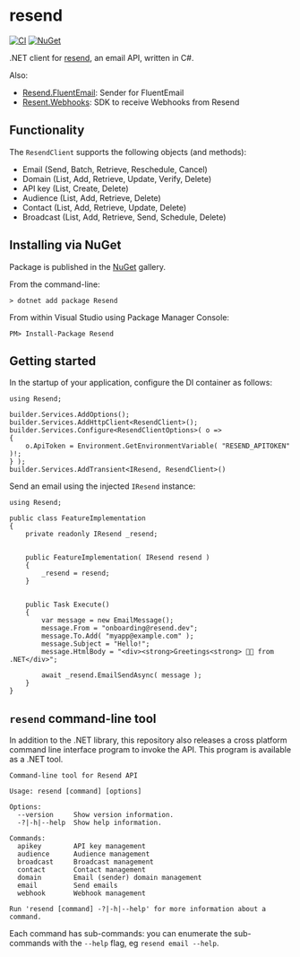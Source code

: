 ﻿resend
==========================================================================

[![CI](https://github.com/resend/resend-dotnet/workflows/CI/badge.svg)](https://github.com/resend/resend-dotnet/actions)
[![NuGet](https://img.shields.io/nuget/vpre/resend.svg?label=NuGet)](https://www.nuget.org/packages/Resend/)

.NET client for [resend](https://resend.com), an email API, written in C#.

Also:
* [Resend.FluentEmail](https://github.com/resend/resend-dotnet/tree/master/src/Resend.FluentEmail/README.md): Sender for FluentEmail
* [Resent.Webhooks](https://github.com/resend/resend-dotnet/blob/master/src/Resend.Webhooks/README.md): SDK to receive Webhooks from Resend


Functionality
--------------------------------------------------------------------------

The `ResendClient` supports the following objects (and methods):

* Email (Send, Batch, Retrieve, Reschedule, Cancel)
* Domain (List, Add, Retrieve, Update, Verify, Delete)
* API key (List, Create, Delete)
* Audience (List, Add, Retrieve, Delete)
* Contact (List, Add, Retrieve, Update, Delete)
* Broadcast (List, Add, Retrieve, Send, Schedule, Delete)


Installing via NuGet
--------------------------------------------------------------------------

Package is published in the [NuGet](https://www.nuget.org/packages/Resend/) gallery.

From the command-line:

```
> dotnet add package Resend
```

From within Visual Studio using Package Manager Console:

```
PM> Install-Package Resend
```


Getting started
--------------------------------------------------------------------------

In the startup of your application, configure the DI container as follows:

```
using Resend;

builder.Services.AddOptions();
builder.Services.AddHttpClient<ResendClient>();
builder.Services.Configure<ResendClientOptions>( o =>
{
    o.ApiToken = Environment.GetEnvironmentVariable( "RESEND_APITOKEN" )!;
} );
builder.Services.AddTransient<IResend, ResendClient>()
```


Send an email using the injected `IResend` instance:

```
using Resend;

public class FeatureImplementation
{
    private readonly IResend _resend;


    public FeatureImplementation( IResend resend )
    {
        _resend = resend;
    }


    public Task Execute()
    {
        var message = new EmailMessage();
        message.From = "onboarding@resend.dev";
        message.To.Add( "myapp@example.com" );
        message.Subject = "Hello!";
        message.HtmlBody = "<div><strong>Greetings<strong> 👋🏻 from .NET</div>";

        await _resend.EmailSendAsync( message );
    }
}
```


`resend` command-line tool
--------------------------------------------------------------------------

In addition to the .NET library, this repository also releases a cross platform
command line interface program to invoke the API. This program is available as
a .NET tool.

```
Command-line tool for Resend API

Usage: resend [command] [options]

Options:
  --version     Show version information.
  -?|-h|--help  Show help information.

Commands:
  apikey        API key management
  audience      Audience management
  broadcast     Broadcast management
  contact       Contact management
  domain        Email (sender) domain management
  email         Send emails
  webhook       Webhook management

Run 'resend [command] -?|-h|--help' for more information about a command.
```

Each command has sub-commands: you can enumerate the sub-commands with
the `--help` flag, eg `resend email --help`.

